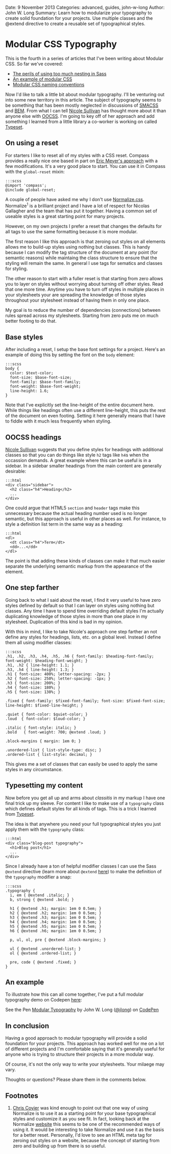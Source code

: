 Date: 9 November 2013
Categories: advanced, guides, john-w-long
Author: John W. Long
Summary: Learn how to modularize your typography to create solid foundation for your projects. Use multiple classes and the @extend directive to create a reusable set of typographical styles.

# Modular CSS Typography

This is the fourth in a series of articles that I've been writing about Modular
CSS. So far we've covered:

* [The perils of using too much nesting in Sass](http://thesassway.com/intermediate/avoid-nested-selectors-for-more-modular-css)
* [An example of modular CSS](http://thesassway.com/advanced/modular-css-an-example)
* [Modular CSS naming conventions](http://thesassway.com/advanced/modular-css-naming-conventions)

Now I'd like to talk a little bit about modular typography. I'll be venturing
out into some new territory in this article. The subject of typography seems to
be something that has been mostly neglected in discussions of
[SMACSS](http://smacss.com) and [BEM](http://bem.info). From what I can tell
[Nicole Sullivan](http://stubbornella.org) has thought more about it than anyone
else with [OOCSS](https://github.com/stubbornella/oocss/blob/master/oocss/src/components/typography/_typography.scss).
I'm going to key off of her approach and add something I learned from a little
library a co-worker is working on called [Typeset](http://joshuarudd.github.io/typeset.css/).


## On using a reset

For starters I like to reset all of my styles with a CSS reset. Compass provides
a really nice one based in part on [Eric Meyer's approach](http://meyerweb.com/eric/tools/css/reset/)
with a few modifications. It's a very good place to start. You can use it in
Compass with the `global-reset` mixin:

    :::scss
    @import 'compass';
    @include global-reset;

A couple of people have asked me why I don't use [Normalize.css](http://necolas.github.io/normalize.css/).
Normalize<sup>1</sup> is a brilliant project and I have a lot of respect for Nicolas
Gallagher and the team that has put it together. Having a common set of
useable styles is a great starting point for many projects.

However, on my own projects I prefer a reset that changes the defaults for all
tags to use the same formatting because it is more modular.

The first reason I like this approach is that zeroing out styles on all
elements allows me to build-up styles using nothing but classes. This is handy
because I can modify the tag structure of the document at any point (for
semantic reasons) while maintaing the class structure to ensure that the
styling will remain the same. In general I use tags for sematics and classes
for styling.

The other reason to start with a fuller reset is that starting from zero allows
you to layer on styles without worrying about turning off other styles. Read
that one more time. Anytime you have to turn off styles in multiple places in
your stylesheets your are spreading the knowledge of those styles throughout
your stylesheet instead of having them in only one place.

My goal is to reduce the number of dependencies (connections) between rules
spread across my stylesheets. Starting from zero puts me on much better footing
to do that.



## Base styles

After including a reset, I setup the base font settings for a project. Here's
an example of doing this by setting the font on the `body` element:

    :::scss
    body {
      color: $text-color;
      font-size: $base-font-size;
      font-family: $base-font-family;
      font-weight: $base-font-weight;
      line-height: 1.6;
    }

Note that I've explicitly set the line-height of the entire document here. While
things like headings often use a different line-height, this puts the rest of
the document on even footing. Setting it here generally means that I have to
fiddle with it much less frequently when styling.


## OOCSS headings

[Nicole Sullivan](http://www.stubbornella.org/) suggests that you define styles
for headings with additional classes so that you can do things like style `h2`
tags like `h4`s when the occassion demands. A great example where this can be
useful is in a sidebar. In a sidebar smaller headings from the main content are
generally desirable:

    :::html
    <div class="sidebar">
      <h2 class="h4">Heading</h2>
      ...
    </div>

One could argue that HTML5 `section` and `header` tags make this unnecessary
because the actual heading number used is no longer semantic, but this approach
is useful in other places as well. For instance, to style a definition list term
in the same way as a heading:

    :::html
    <dl>
      <dt class="h4">Term</dt>
      <dd>...</dd>
    </dl>

The point is that adding these kinds of classes can make it that much easier
separate the underlying semantic markup from the appearance of the element.


## One step farther

Going back to what I said about the reset, I find it very useful to have zero
styles defined by default so that I can layer on styles using nothing but
classes. Any time I have to spend time overriding default styles I'm actually
duplicating knowledge of those styles in more than one place in my stylesheet.
Duplication of this kind is bad in my opinion.

With this in mind, I like to take Nicole's approach one step farther an not
define any styles for headings, lists, etc. on a global level. Instead I define
them all using modifier classes:

    :::scss
    .h1, .h2, .h3, .h4, .h5, .h6 { font-family: $heading-font-family; font-weight: $heading-font-weight; }
    .h1, .h2 { line-height: 1.1; }
    .h3, .h4 { line-height: 1.3; }
    .h1 { font-size: 400%; letter-spacing: -2px; }
    .h2 { font-size: 250%; letter-spacing: -1px; }
    .h3 { font-size: 200%; }
    .h4 { font-size: 180%; }
    .h5 { font-size: 130%; }

    .fixed { font-family: $fixed-font-family; font-size: $fixed-font-size; line-height: $fixed-line-height; }

    .quiet { font-color: $quiet-color; }
    .loud  { font-color: $loud-color; }

    .italic { font-style: italic; }
    .bold   { font-weight: 700; @extend .loud; }

    .block-margins { margin: 1em 0; }

    .unordered-list { list-style-type: disc; }
    .ordered-list { list-style: decimal; }

This gives me a set of classes that can easily be used to apply the same styles
in any circumstance.


## Typesetting my content

Now before you get all up and arms about _classitis_ in my markup I have one
final trick up my sleeve. For content I like to make use of a `typography` class
which defines default styles for all kinds of tags. This is a trick I learned
from [Typeset](http://joshuarudd.github.io/typeset.css/).

The idea is that anywhere you need your full typographical styles you just apply
them with the `typography` class:

    :::html
    <div class="blog-post typography">
      <h1>Blog post</h1>
      ...
    </div>

Since I already have a ton of helpful modifier classes I can use the Sass
`@extend` directive (learn more about `@extend`
[here](http://sass-lang.com/docs/yardoc/file.SASS_REFERENCE.html#extend)) to
make the definition of the `typography` modifier a snap:

    :::scss
    .typography {
      i, em { @extend .italic; }
      b, strong { @extend .bold; }

      h1 { @extend .h1; margin: 1em 0 0.5em; }
      h2 { @extend .h2; margin: 1em 0 0.5em; }
      h3 { @extend .h3; margin: 1em 0 0.5em; }
      h4 { @extend .h4; margin: 1em 0 0.5em; }
      h5 { @extend .h5; margin: 1em 0 0.5em; }
      h6 { @extend .h6; margin: 1em 0 0.5em; }

      p, ul, ol, pre { @extend .block-margins; }

      ul { @extend .unordered-list; }
      ol { @extend .ordered-list; }

      pre, code { @extend .fixed; }
    }


## An example

To illustrate how this can all come together, I've put a full modular
typography demo on Codepen [here](http://codepen.io/jlong/pen/wErcp):

<div data-height="450" data-theme-id="393" data-slug-hash="gtvzG" data-user="jlong" data-default-tab="result" class='codepen'>See the Pen <a href='http://codepen.io/jlong/pen/gtvzG'>Modular Typography</a> by John W. Long (<a href='http://codepen.io/jlong'>@jlong</a>) on <a href='http://codepen.io'>CodePen</a></div>
<script async src="http://codepen.io/assets/embed/ei.js"></script>


## In conclusion

Having a good approach to modular typography will provide a solid foundation
for your projects. This approach has worked well for me on a lot of different
projects and I'm comfortable saying that it's generally useful for anyone who
is trying to structure their projects in a more modular way.

Of course, it's not the only way to write your stylesheets. Your milaege may
vary.

Thoughts or questions? Please share them in the comments below.


## Footnotes

1. [Chris Coyier](http://chriscoyier.net/) was kind enough to point out that
one way of using Normalize is to use it as a starting point for your base
typographical styles and customize it as you see fit. In fact, looking back at
the Normalize [website](http://nicolasgallagher.com/about-normalize-css/) this
seems to be one of the recommended ways of using it. It would be interesting to
take Normalize and use it as the basis for a better reset. Personally, I'd love
to see an HTML meta tag for zeroing out styles on a website, because the
concept of starting from zero and building up from there is so useful.
